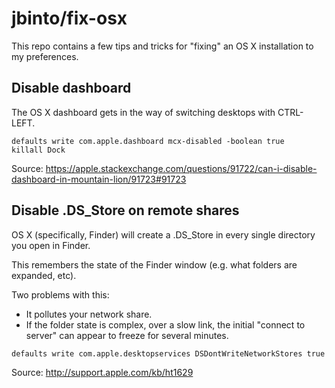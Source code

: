# jbinto/fix-osx

This repo contains a few tips and tricks for "fixing" an OS X installation to my preferences.

## Disable dashboard

The OS X dashboard gets in the way of switching desktops with CTRL-LEFT. 

```
defaults write com.apple.dashboard mcx-disabled -boolean true
killall Dock
```

Source: https://apple.stackexchange.com/questions/91722/can-i-disable-dashboard-in-mountain-lion/91723#91723

## Disable .DS_Store on remote shares

OS X (specifically, Finder) will create a .DS_Store in every single directory you open in Finder.

This remembers the state of the Finder window (e.g. what folders are expanded, etc).

Two problems with this:

* It pollutes your network share.
* If the folder state is complex, over a slow link, the initial "connect to server" can appear to freeze for several minutes.

```
defaults write com.apple.desktopservices DSDontWriteNetworkStores true
```

Source: http://support.apple.com/kb/ht1629
